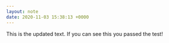 ```yaml
---
layout: note
date: 2020-11-03 15:38:13 +0000
---
```


This is the updated text. If you can see this you passed the test!
